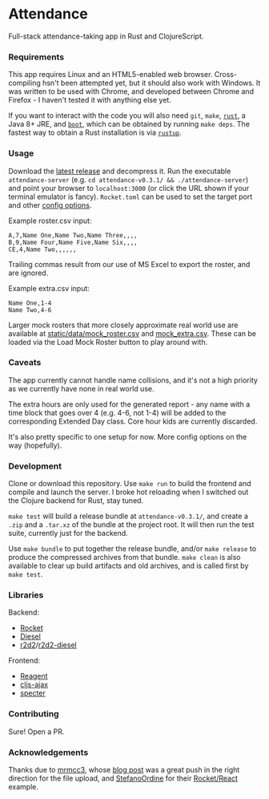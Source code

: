 # Attendance
Full-stack attendance-taking app in Rust and ClojureScript.
### Requirements
This app requires Linux and an HTML5-enabled web browser.  Cross-compiling hsn't been attempted yet, but it should also work with Windows.  It was written to be used with Chrome, and developed between Chrome and Firefox - I haven't tested it with anything else yet.

If you want to interact with the code you will also need `git`, `make`, [`rust`](https://rust-lang.org), a Java 8+ JRE, and [`boot`](http://boot-clj.com), which can be obtained by running `make deps`.  The fastest way to obtain a Rust installation is via [`rustup`](https://www.rustup.rs).
### Usage
Download the [latest release](https://github.com/deciduously/attendance/releases/tag/v0.3.1-r1) and decompress it.  Run the executable `attendance-server` (e.g. `cd attendance-v0.3.1/ && ./attendance-server`) and point your browser to `localhost:3000` (or click the URL shown if your terminal emulator is fancy).  `Rocket.toml` can be used to set the target port and other [config options](https://rocket.rs/guide/configuration/#rockettoml).

Example roster.csv input:
```
A,7,Name One,Name Two,Name Three,,,,
B,9,Name Four,Name Five,Name Six,,,,
CE,4,Name Two,,,,,,
```
Trailing commas result from our use of MS Excel to export the roster, and are ignored.

Example extra.csv input:
```
Name One,1-4
Name Two,4-6
``` 
Larger mock rosters that more closely approximate real world use are available at [static/data/mock_roster.csv](https://github.com/deciduously/attendance/blob/master/static/data/mock_roster.csv) and [mock_extra.csv](https://github.com/deciduously/attendance/blob/master/static/data/mock_extra.csv).  These can be loaded via the Load Mock Roster button to play around with.
### Caveats
The app currently cannot handle name collisions, and it's not a high priority as we currently have none in real world use.

The extra hours are only used for the generated report - any name with a time block that goes over 4 (e.g. 4-6, not 1-4) will be added to the corresponding Extended Day class.  Core hour kids are currently discarded.

It's also pretty specific to one setup for now.  More config options on the way (hopefully).
### Development
Clone or download this repository.  Use `make run` to build the frontend and compile and launch the server.  I broke hot reloading when I switched out the Clojure backend for Rust, stay tuned.

`make test` will build a release bundle at `attendance-v0.3.1/`, and create a `.zip` and a `.tar.xz` of the bundle at the project root.  It will then run the test suite, currently just for the backend.

Use `make bundle` to put together the release bundle, and/or `make release` to produce the compressed archives from that bundle.  `make clean` is also available to clear up build artifacts and old archives, and is called first by `make test`.
### Libraries
Backend:
* [Rocket](https://rocket.rs)
* [Diesel](http://diesel.rs/)
* [r2d2](https://github.com/sfackler/r2d2)/[r2d2-diesel](https://github.com/diesel-rs/r2d2-diesel)

Frontend:
* [Reagent](https://reagent-project.github.io)
* [cljs-ajax](https://github.com/JulianBirch/cljs-ajax)
* [specter](https://github.com/nathanmarz/specter)
### Contributing
Sure!  Open a PR.
### Acknowledgements
Thanks due to [mrmcc3](https://github.com/mrmcc3), whose [blog post](https://mrmcc3.github.io/post/csv-with-clojurescript) was a great push in the right direction for the file upload, and [StefanoOrdine](https://github.com/StefanoOrdine) for their [Rocket/React](https://github.com/StefanoOrdine/rust-reactjs) example.
